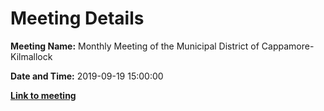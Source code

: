 # Meeting Details

**Meeting Name:** Monthly Meeting of the Municipal District of Cappamore-Kilmallock

**Date and Time:** 2019-09-19 15:00:00

**<a href="https://www.limerick.ie/council/whats-on/monthly-meeting-municipal-district-cappamore-kilmallock-52" target="_blank">Link to meeting</a>**
